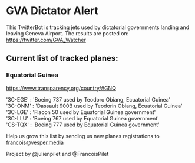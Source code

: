 # GVA Dictator Alert

This TwitterBot is tracking jets used by dictatorial governments landing and leaving Geneva Airport. The results are posted on:
https://twitter.com/GVA_Watcher

## Current list of tracked planes:

### Equatorial Guinea
https://www.transparency.org/country/#GNQ

 '3C-EGE' : 'Boeing 737 used by Teodoro Obiang, Ecuatorial Guinea'<br>
 '3C-ONM' : 'Dassault 900B used by Teodorin Obiang, Ecuatorial Guinea'<br>
 '3C-LGE' : 'Flacon 50 used by Equatorial Guinea government'<br>
 '3C-LLU' : 'Boeing 767 used by Equatorial Guinea government'<br>
 'CS-TQX' : 'Boeing 777 used by Equatorial Guinea government'<br>
 
 Help us grow this list by sending us new planes registrations to francois@vesper.media

Project by @julienpilet and @FrancoisPilet
